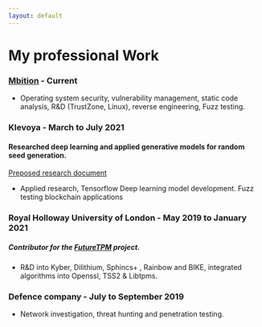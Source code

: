 ```yaml
---
layout: default
--- 
```


# My professional Work

### [Mbition](https://group.mercedes-benz.com/careers/about-us/ ) - Current

- Operating system security, vulnerability management, static code analysis, R&D (TrustZone, Linux), reverse engineering, Fuzz testing.

### Klevoya - March to July 2021
#### Researched deep learning and applied generative models for random seed generation. 
[Preposed research document](https://www.dropbox.com/s/4kvo6rlfgpdpbui/TextGenFuzz.pdf?dl=0)
-  Applied research, Tensorflow Deep learning model development. Fuzz testing blockchain applications

### Royal Holloway University of London - May 2019 to January 2021 

##### Contributor for the [FutureTPM](https://futuretpm.eu/index.php/home/technical-approach) project.
- R&D into Kyber, Dilithium, Sphincs+ , Rainbow and BIKE, integrated algorithms into Openssl, TSS2 & Libtpms.

### Defence company - July to September 2019
- Network investigation, threat hunting and penetration testing.
